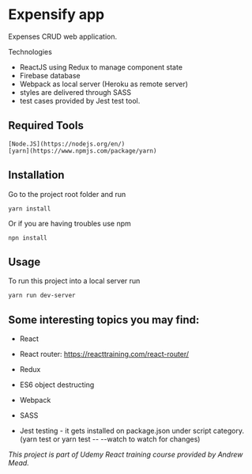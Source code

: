 # Expensify app

Expenses CRUD web application. 

Technologies

-  ReactJS using Redux to manage component state
-  Firebase database
-  Webpack as local server (Heroku as remote server)
-  styles are delivered through SASS 
-  test cases provided by Jest test tool.


## Required Tools
    [Node.JS](https://nodejs.org/en/)
    [yarn](https://www.npmjs.com/package/yarn) 

## Installation
Go to the project root folder and run
```
yarn install
```
Or if you are having troubles use npm
```
npn install
```

## Usage
To run this project into a local server run
```
yarn run dev-server
```

## Some interesting topics you may find:

- React 

- React router: https://reacttraining.com/react-router/

- Redux

- ES6 object destructing

- Webpack

- SASS

- Jest testing - it gets installed on package.json under script category. (yarn test or yarn test -- --watch to watch for changes)

*This project is part of Udemy React training course provided by Andrew Mead.* 